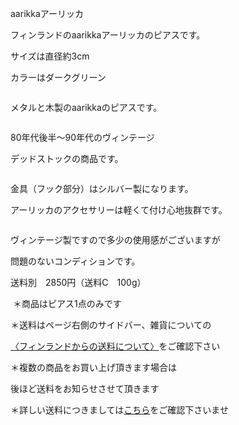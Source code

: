 <link rel="stylesheet" type="text/css" href="/assets/css/styles.css">

aarikkaアーリッカ

フィンランドのaarikkaアーリッカのピアスです。

サイズは直径約3cm

カラーはダークグリーン

<img alt="" src="http://blog.cnobi.jp/v1/blog/user/71e35865e9e62f3f9d70420d6124d2ab/1556630836"/> 

メタルと木製のaarikkaのピアスです。

<img alt="" src="http://blog.cnobi.jp/v1/blog/user/71e35865e9e62f3f9d70420d6124d2ab/1556630837"/> 

80年代後半〜90年代のヴィンテージ

デッドストックの商品です。

<img alt="" src="http://blog.cnobi.jp/v1/blog/user/71e35865e9e62f3f9d70420d6124d2ab/1556630838"/> 

金具（フック部分）はシルバー製になります。

アーリッカのアクセサリーは軽くて付け心地抜群です。

<img alt="" src="http://blog.cnobi.jp/v1/blog/user/71e35865e9e62f3f9d70420d6124d2ab/1556630117"/> 

ヴィンテージ製ですので多少の使用感がございますが

問題のないコンディションです。

送料別　2850円（送料C　100g）

 ＊商品はピアス1点のみです

＊送料はページ右側のサイドバー、雑貨についての

[〈フィンランドからの送料について〉](https://dkzakka.github.io/2005/03/31/雑貨について.html)をご確認下さい

＊複数の商品をお買い上げ頂きます場合は

後ほど送料をお知らせさせて頂きます

＊詳しい送料につきましては[こちら](http://dkzakka.blog.shinobi.jp/Entry/3385/)をご確認下さいませ